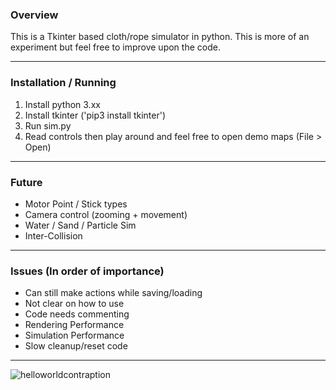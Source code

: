 ### Overview
This is a Tkinter based cloth/rope simulator in python. This is more of an experiment but feel free to improve upon the code.

------------


### Installation / Running
1. Install python 3.xx
2. Install tkinter ('pip3 install tkinter')
3. Run sim.py
4. Read controls then play around and feel free to open demo maps (File > Open)

------------



### Future
- Motor Point / Stick types
- Camera control (zooming + movement)
- Water / Sand / Particle Sim
- Inter-Collision
------------


### Issues (In order of importance)
- Can still make actions while saving/loading
- Not clear on how to use
- Code needs commenting
- Rendering Performance
- Simulation Performance
- Slow cleanup/reset code
-------------

![helloworldcontraption](https://user-images.githubusercontent.com/33568643/132953990-c72c696e-0d71-4939-9521-ccdd8857990b.jpg)

